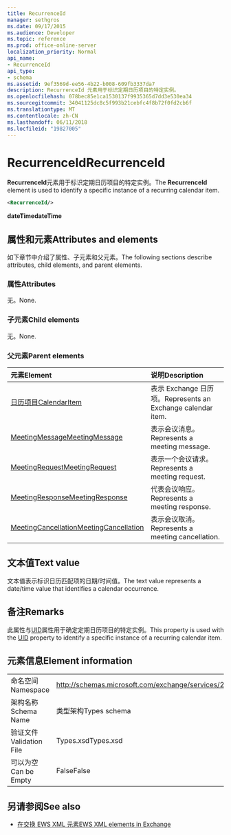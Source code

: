 ```yaml
---
title: RecurrenceId
manager: sethgros
ms.date: 09/17/2015
ms.audience: Developer
ms.topic: reference
ms.prod: office-online-server
localization_priority: Normal
api_name:
- RecurrenceId
api_type:
- schema
ms.assetid: 9ef3569d-ee56-4b22-b008-609fb3337da7
description: RecurrenceId 元素用于标识定期日历项目的特定实例。
ms.openlocfilehash: 078bec85e1ca1530137f9935365d7dd3e530ea34
ms.sourcegitcommit: 34041125dc8c5f993b21cebfc4f8b72f0fd2cb6f
ms.translationtype: MT
ms.contentlocale: zh-CN
ms.lasthandoff: 06/11/2018
ms.locfileid: "19827005"
---
```

# <a name="recurrenceid"></a><span data-ttu-id="947be-103">RecurrenceId</span><span class="sxs-lookup"><span data-stu-id="947be-103">RecurrenceId</span></span>

<span data-ttu-id="947be-104">**RecurrenceId**元素用于标识定期日历项目的特定实例。</span><span class="sxs-lookup"><span data-stu-id="947be-104">The **RecurrenceId** element is used to identify a specific instance of a recurring calendar item.</span></span> 
  
```xml
<RecurrenceId/>
```

 <span data-ttu-id="947be-105">**dateTime**</span><span class="sxs-lookup"><span data-stu-id="947be-105">**dateTime**</span></span>
## <a name="attributes-and-elements"></a><span data-ttu-id="947be-106">属性和元素</span><span class="sxs-lookup"><span data-stu-id="947be-106">Attributes and elements</span></span>

<span data-ttu-id="947be-107">如下章节中介绍了属性、子元素和父元素。</span><span class="sxs-lookup"><span data-stu-id="947be-107">The following sections describe attributes, child elements, and parent elements.</span></span>
  
### <a name="attributes"></a><span data-ttu-id="947be-108">属性</span><span class="sxs-lookup"><span data-stu-id="947be-108">Attributes</span></span>

<span data-ttu-id="947be-109">无。</span><span class="sxs-lookup"><span data-stu-id="947be-109">None.</span></span>
  
### <a name="child-elements"></a><span data-ttu-id="947be-110">子元素</span><span class="sxs-lookup"><span data-stu-id="947be-110">Child elements</span></span>

<span data-ttu-id="947be-111">无。</span><span class="sxs-lookup"><span data-stu-id="947be-111">None.</span></span>
  
### <a name="parent-elements"></a><span data-ttu-id="947be-112">父元素</span><span class="sxs-lookup"><span data-stu-id="947be-112">Parent elements</span></span>

|<span data-ttu-id="947be-113">**元素**</span><span class="sxs-lookup"><span data-stu-id="947be-113">**Element**</span></span>|<span data-ttu-id="947be-114">**说明**</span><span class="sxs-lookup"><span data-stu-id="947be-114">**Description**</span></span>|
|:-----|:-----|
|[<span data-ttu-id="947be-115">日历项目</span><span class="sxs-lookup"><span data-stu-id="947be-115">CalendarItem</span></span>](calendaritem.md) <br/> |<span data-ttu-id="947be-116">表示 Exchange 日历项。</span><span class="sxs-lookup"><span data-stu-id="947be-116">Represents an Exchange calendar item.</span></span>  <br/> |
|[<span data-ttu-id="947be-117">MeetingMessage</span><span class="sxs-lookup"><span data-stu-id="947be-117">MeetingMessage</span></span>](meetingmessage.md) <br/> |<span data-ttu-id="947be-118">表示会议消息。</span><span class="sxs-lookup"><span data-stu-id="947be-118">Represents a meeting message.</span></span>  <br/> |
|[<span data-ttu-id="947be-119">MeetingRequest</span><span class="sxs-lookup"><span data-stu-id="947be-119">MeetingRequest</span></span>](meetingrequest.md) <br/> |<span data-ttu-id="947be-120">表示一个会议请求。</span><span class="sxs-lookup"><span data-stu-id="947be-120">Represents a meeting request.</span></span>  <br/> |
|[<span data-ttu-id="947be-121">MeetingResponse</span><span class="sxs-lookup"><span data-stu-id="947be-121">MeetingResponse</span></span>](meetingresponse.md) <br/> |<span data-ttu-id="947be-122">代表会议响应。</span><span class="sxs-lookup"><span data-stu-id="947be-122">Represents a meeting response.</span></span>  <br/> |
|[<span data-ttu-id="947be-123">MeetingCancellation</span><span class="sxs-lookup"><span data-stu-id="947be-123">MeetingCancellation</span></span>](meetingcancellation.md) <br/> |<span data-ttu-id="947be-124">表示会议取消。</span><span class="sxs-lookup"><span data-stu-id="947be-124">Represents a meeting cancellation.</span></span>  <br/> |
   
## <a name="text-value"></a><span data-ttu-id="947be-125">文本值</span><span class="sxs-lookup"><span data-stu-id="947be-125">Text value</span></span>

<span data-ttu-id="947be-126">文本值表示标识日历匹配项的日期/时间值。</span><span class="sxs-lookup"><span data-stu-id="947be-126">The text value represents a date/time value that identifies a calendar occurrence.</span></span>
  
## <a name="remarks"></a><span data-ttu-id="947be-127">备注</span><span class="sxs-lookup"><span data-stu-id="947be-127">Remarks</span></span>

<span data-ttu-id="947be-128">此属性与[UID](uid.md)属性用于确定定期日历项目的特定实例。</span><span class="sxs-lookup"><span data-stu-id="947be-128">This property is used with the [UID](uid.md) property to identify a specific instance of a recurring calendar item.</span></span> 
  
## <a name="element-information"></a><span data-ttu-id="947be-129">元素信息</span><span class="sxs-lookup"><span data-stu-id="947be-129">Element information</span></span>

|||
|:-----|:-----|
|<span data-ttu-id="947be-130">命名空间</span><span class="sxs-lookup"><span data-stu-id="947be-130">Namespace</span></span>  <br/> |http://schemas.microsoft.com/exchange/services/2006/types  <br/> |
|<span data-ttu-id="947be-131">架构名称</span><span class="sxs-lookup"><span data-stu-id="947be-131">Schema Name</span></span>  <br/> |<span data-ttu-id="947be-132">类型架构</span><span class="sxs-lookup"><span data-stu-id="947be-132">Types schema</span></span>  <br/> |
|<span data-ttu-id="947be-133">验证文件</span><span class="sxs-lookup"><span data-stu-id="947be-133">Validation File</span></span>  <br/> |<span data-ttu-id="947be-134">Types.xsd</span><span class="sxs-lookup"><span data-stu-id="947be-134">Types.xsd</span></span>  <br/> |
|<span data-ttu-id="947be-135">可以为空</span><span class="sxs-lookup"><span data-stu-id="947be-135">Can be Empty</span></span>  <br/> |<span data-ttu-id="947be-136">False</span><span class="sxs-lookup"><span data-stu-id="947be-136">False</span></span>  <br/> |
   
## <a name="see-also"></a><span data-ttu-id="947be-137">另请参阅</span><span class="sxs-lookup"><span data-stu-id="947be-137">See also</span></span>



- [<span data-ttu-id="947be-138">在交换 EWS XML 元素</span><span class="sxs-lookup"><span data-stu-id="947be-138">EWS XML elements in Exchange</span></span>](ews-xml-elements-in-exchange.md)

